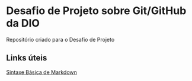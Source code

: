 # Desafio de Projeto sobre Git/GitHub da DIO
Repositório criado para o Desafio de Projeto


## Links úteis
[Sintaxe Básica de Markdown](https://www.markdownguide.org/basic-syntax/)
